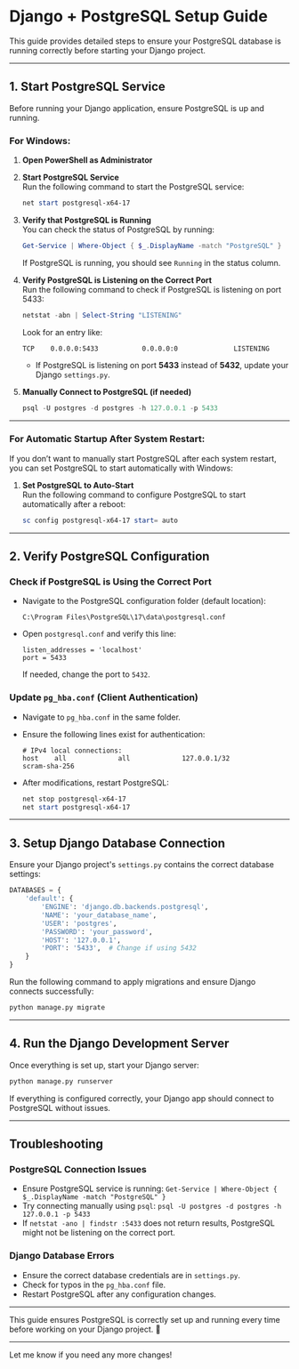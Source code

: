 # Django + PostgreSQL Setup Guide

This guide provides detailed steps to ensure your PostgreSQL database is running correctly before starting your Django project.

---

## **1. Start PostgreSQL Service**

Before running your Django application, ensure PostgreSQL is up and running.

### **For Windows:**

1. **Open PowerShell as Administrator**
2. **Start PostgreSQL Service**  
   Run the following command to start the PostgreSQL service:
   ```powershell
   net start postgresql-x64-17
   ```

3. **Verify that PostgreSQL is Running**  
   You can check the status of PostgreSQL by running:
   ```powershell
   Get-Service | Where-Object { $_.DisplayName -match "PostgreSQL" }
   ```
   If PostgreSQL is running, you should see `Running` in the status column.

4. **Verify PostgreSQL is Listening on the Correct Port**  
   Run the following command to check if PostgreSQL is listening on port 5433:
   ```powershell
   netstat -abn | Select-String "LISTENING"
   ```
   Look for an entry like:
   ```
   TCP    0.0.0.0:5433           0.0.0.0:0              LISTENING
   ```
   - If PostgreSQL is listening on port **5433** instead of **5432**, update your Django `settings.py`.

5. **Manually Connect to PostgreSQL (if needed)**  
   ```powershell
   psql -U postgres -d postgres -h 127.0.0.1 -p 5433
   ```

---

### **For Automatic Startup After System Restart:**

If you don’t want to manually start PostgreSQL after each system restart, you can set PostgreSQL to start automatically with Windows:

1. **Set PostgreSQL to Auto-Start**  
   Run the following command to configure PostgreSQL to start automatically after a reboot:
   ```powershell
   sc config postgresql-x64-17 start= auto
   ```

---

## **2. Verify PostgreSQL Configuration**

### **Check if PostgreSQL is Using the Correct Port**
- Navigate to the PostgreSQL configuration folder (default location):
  ```
  C:\Program Files\PostgreSQL\17\data\postgresql.conf
  ```
- Open `postgresql.conf` and verify this line:
  ```
  listen_addresses = 'localhost'
  port = 5433
  ```
  If needed, change the port to `5432`.

### **Update `pg_hba.conf` (Client Authentication)**
- Navigate to `pg_hba.conf` in the same folder.
- Ensure the following lines exist for authentication:
  ```
  # IPv4 local connections:
  host    all             all             127.0.0.1/32            scram-sha-256
  ```

- After modifications, restart PostgreSQL:
  ```powershell
  net stop postgresql-x64-17
  net start postgresql-x64-17
  ```

---

## **3. Setup Django Database Connection**
Ensure your Django project's `settings.py` contains the correct database settings:

```python
DATABASES = {
    'default': {
        'ENGINE': 'django.db.backends.postgresql',
        'NAME': 'your_database_name',
        'USER': 'postgres',
        'PASSWORD': 'your_password',
        'HOST': '127.0.0.1',
        'PORT': '5433',  # Change if using 5432
    }
}
```

Run the following command to apply migrations and ensure Django connects successfully:
```bash
python manage.py migrate
```

---

## **4. Run the Django Development Server**
Once everything is set up, start your Django server:
```bash
python manage.py runserver
```
If everything is configured correctly, your Django app should connect to PostgreSQL without issues.

---

## **Troubleshooting**
### **PostgreSQL Connection Issues**
- Ensure PostgreSQL service is running: `Get-Service | Where-Object { $_.DisplayName -match "PostgreSQL" }`
- Try connecting manually using `psql`: `psql -U postgres -d postgres -h 127.0.0.1 -p 5433`
- If `netstat -ano | findstr :5433` does not return results, PostgreSQL might not be listening on the correct port.

### **Django Database Errors**
- Ensure the correct database credentials are in `settings.py`.
- Check for typos in the `pg_hba.conf` file.
- Restart PostgreSQL after any configuration changes.

---

This guide ensures PostgreSQL is correctly set up and running every time before working on your Django project. 🚀

---

Let me know if you need any more changes!
